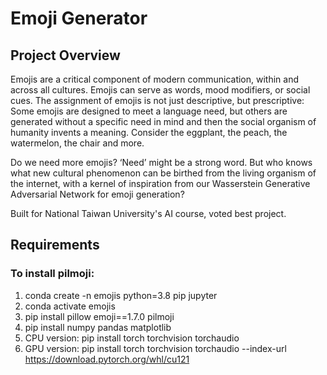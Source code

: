 # Emoji Generator
## Project Overview
Emojis are a critical component of modern communication, within and across all cultures. Emojis can serve as words, mood modifiers, or social cues. The assignment of emojis is not just descriptive, but prescriptive: Some emojis are designed to meet a language need, but others are generated without a specific need in mind and then the social organism of humanity invents a meaning. Consider the eggplant, the peach, the watermelon, the chair and more.  

Do we need more emojis? ‘Need’ might be a strong word. But who knows what new cultural phenomenon can be birthed from the living organism of the internet, with a kernel of inspiration from our Wasserstein Generative Adversarial Network for emoji generation?

 Built for National Taiwan University's AI course, voted best project. 


## Requirements
### To install pilmoji:
1. conda create -n emojis python=3.8 pip jupyter
2. conda activate emojis
3. pip install pillow emoji==1.7.0 pilmoji
4. pip install numpy pandas matplotlib
5. CPU version: pip install torch torchvision torchaudio
6. GPU version: pip install torch torchvision torchaudio --index-url https://download.pytorch.org/whl/cu121
